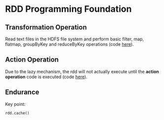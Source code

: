 # RDD Programming Foundation
## Transformation Operation
Read text files in the HDFS file system and perform basic filter, map, flatmap, groupByKey and reduceByKey operations (code [here](./RDD1.py)).
## Action Operation
Due to the lazy mechanism, the rdd will not actually execute until the **action operation** code is executed (code [here](./ActionOperation.py)).
## Endurance
Key point:
```Python
rdd.cache()
```